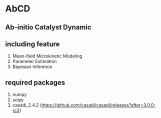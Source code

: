 # AbCD

## Ab-initio Catalyst Dynamic

including feature
-----------------
1. Mean-field Microkinetic Modeling
2. Parameter Estimation
3. Bayesian Inference

required packages
-----------------
1. numpy
2. scipy
3. casadi_2.4.2 (https://github.com/casadi/casadi/releases?after=3.0.0-rc3)
